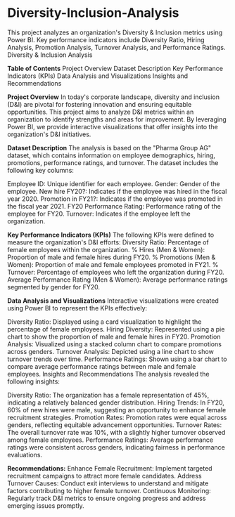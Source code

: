 # Diversity-Inclusion-Analysis
This project analyzes an organization's Diversity &amp; Inclusion metrics using Power BI. Key performance indicators include Diversity Ratio, Hiring Analysis, Promotion Analysis, Turnover Analysis, and Performance Ratings.
Diversity & Inclusion Analysis

**Table of Contents**
Project Overview
Dataset Description
Key Performance Indicators (KPIs)
Data Analysis and Visualizations
Insights and Recommendations


**Project Overview**
In today's corporate landscape, diversity and inclusion (D&I) are pivotal for fostering innovation and ensuring equitable opportunities. This project aims to analyze D&I metrics within an organization to identify strengths and areas for improvement. By leveraging Power BI, we provide interactive visualizations that offer insights into the organization's D&I initiatives.

**Dataset Description**
The analysis is based on the "Pharma Group AG" dataset, which contains information on employee demographics, hiring, promotions, performance ratings, and turnover. The dataset includes the following key columns:

Employee ID: Unique identifier for each employee.
Gender: Gender of the employee.
New hire FY20?: Indicates if the employee was hired in the fiscal year 2020.
Promotion in FY21?: Indicates if the employee was promoted in the fiscal year 2021.
FY20 Performance Rating: Performance rating of the employee for FY20.
Turnover: Indicates if the employee left the organization.

**Key Performance Indicators (KPIs)**
The following KPIs were defined to measure the organization's D&I efforts:
Diversity Ratio: Percentage of female employees within the organization.
% Hires (Men & Women): Proportion of male and female hires during FY20.
% Promotions (Men & Women): Proportion of male and female employees promoted in FY21.
% Turnover: Percentage of employees who left the organization during FY20.
Average Performance Rating (Men & Women): Average performance ratings segmented by gender for FY20.

**Data Analysis and Visualizations**
Interactive visualizations were created using Power BI to represent the KPIs effectively:

Diversity Ratio: Displayed using a card visualization to highlight the percentage of female employees.
Hiring Diversity: Represented using a pie chart to show the proportion of male and female hires in FY20.
Promotion Analysis: Visualized using a stacked column chart to compare promotions across genders.
Turnover Analysis: Depicted using a line chart to show turnover trends over time.
Performance Ratings: Shown using a bar chart to compare average performance ratings between male and female employees.
Insights and Recommendations
The analysis revealed the following insights:

Diversity Ratio: The organization has a female representation of 45%, indicating a relatively balanced gender distribution.
Hiring Trends: In FY20, 60% of new hires were male, suggesting an opportunity to enhance female recruitment strategies.
Promotion Rates: Promotion rates were equal across genders, reflecting equitable advancement opportunities.
Turnover Rates: The overall turnover rate was 10%, with a slightly higher turnover observed among female employees.
Performance Ratings: Average performance ratings were consistent across genders, indicating fairness in performance evaluations.

**Recommendations:**
Enhance Female Recruitment: Implement targeted recruitment campaigns to attract more female candidates.
Address Turnover Causes: Conduct exit interviews to understand and mitigate factors contributing to higher female turnover.
Continuous Monitoring: Regularly track D&I metrics to ensure ongoing progress and address emerging issues promptly.
